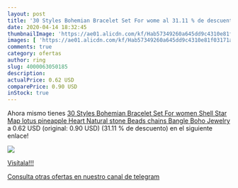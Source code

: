 ```yaml
---
layout: post
title: '30 Styles Bohemian Bracelet Set For wome al 31.11 % de descuento'
date: 2020-04-14 18:32:45
thumbnailImage: 'https://ae01.alicdn.com/kf/Hab57349260a645dd9c4310e81f03171as/30-Styles-Bohemian-Bracelet-Set-For-women-Shell-Star-Map-lotus-pineapple-Heart-Natural-stone-Beads.jpg_350x350._SL200_.jpg'
images: [ 'https://ae01.alicdn.com/kf/Hab57349260a645dd9c4310e81f03171as/30-Styles-Bohemian-Bracelet-Set-For-women-Shell-Star-Map-lotus-pineapple-Heart-Natural-stone-Beads.jpg_350x350._SL200_.jpg' ]
comments: true
category: ofertas
author: ring
slug: 4000063050185
description:
actualPrice: 0.62 USD
comparePrice: 0.90 USD
inStock: true
---
```


Ahora mismo tienes [30 Styles Bohemian Bracelet Set For women Shell Star Map lotus pineapple Heart Natural stone Beads chains Bangle Boho Jewelry](https://www.amazon.com/dp/4000063050185/?tag=redken08-20) a 0.62 USD (original: 0.90 USD) (31.11 %  de descuento) en el siguiente enlace!

[![](https://ae01.alicdn.com/kf/Hab57349260a645dd9c4310e81f03171as/30-Styles-Bohemian-Bracelet-Set-For-women-Shell-Star-Map-lotus-pineapple-Heart-Natural-stone-Beads.jpg_350x350._SL200_.jpg)](https://www.amazon.com/dp/4000063050185/?tag=redken08-20)

[Visítala!!!](https://www.amazon.com/dp/4000063050185/?tag=redken08-20)

[Consulta otras ofertas en nuestro canal de telegram](https://t.me/s/ofertas25)
